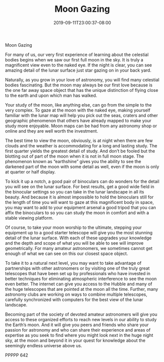 ﻿---
title: "Moon Gazing"
date: 2019-09-11T23:00:37-08:00
description: "TXT Tips for Web Success"
featured_image: "/images/TXT.jpg"
tags: ["TXT"]
---

Moon Gazing

For many of us, our very first experience of learning about the celestial bodies begins when we saw our first full moon in the sky.  It is truly a magnificent view even to the naked eye.  If the night is clear, you can see amazing detail of the lunar surface just star gazing on in your back yard.

Naturally, as you grow in your love of astronomy, you will find many celestial bodies fascinating.  But the moon may always be our first love because is the one far away space object that has the unique distinction of flying close to the earth and upon which man has walked.

Your study of the moon, like anything else, can go from the simple to the very complex.  To gaze at the moon with the naked eye, making yourself familiar with the lunar map will help you pick out the seas, craters and other geographic phenomenon that others have already mapped to make your study more enjoyable.  Moon maps can be had from any astronomy shop or online and they are well worth the investment.

The best time to view the moon, obviously, is at night when there are few clouds and the weather is accommodating for a long and lasting study.  The first quarter yields the greatest detail of study.  And don’t be fooled but the blotting out of part of the moon when it is not in full moon stage.  The phenomenon known as “earthshine” gives you the ability to see the darkened part of the moon with some detail as well, even if the moon is only at quarter or half display.

To kick it up a notch, a good pair of binoculars can do wonders for the detail you will see on the lunar surface.  For best results, get a good wide field in the binocular settings so you can take in the lunar landscape in all its beauty.  And because it is almost impossible to hold the binoculars still for the length of time you will want to gaze at this magnificent body in space, you may want to add to your equipment arsenal a good tripod that you can affix the binoculars to so you can study the moon in comfort and with a stable viewing platform.

Of course, to take your moon worship to the ultimate, stepping your equipment up to a good starter telescope will give you the most stunning detail of the lunar surface.  With each of these upgrades your knowledge and the depth and scope of what you will be able to see will improve geometrically.  For many amateur astronomers, we sometimes cannot get enough of what we can see on this our closest space object.  

To take it to a natural next level, you may want to take advantage of partnerships with other astronomers or by visiting one of the truly great telescopes that have been set up by professionals who have invested in better techniques for eliminating atmospheric interference to see the moon even better.  The internet can give you access to the Hubble and many of the huge telescopes that are pointed at the moon all the time.  Further, many astronomy clubs are working on ways to combine multiple telescopes, carefully synchronized with computers for the best view of the lunar landscape.

Becoming part of the society of devoted amateur astronomers will give you access to these organized efforts to reach new levels in our ability to study the Earth’s moon.  And it will give you peers and friends who share your passion for astronomy and who can share their experience and areas of expertise as you seek to find where you might look next in the huge night sky, at the moon and beyond it in your quest for knowledge about the seemingly endless universe above us.

PPPPP 642

